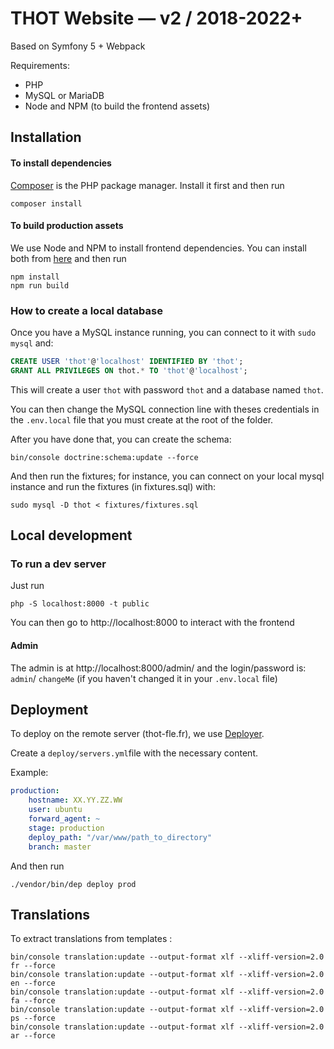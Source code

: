 # THOT Website — v2 / 2018-2022+

Based on Symfony 5 + Webpack

Requirements:

- PHP
- MySQL or MariaDB
- Node and NPM (to build the frontend assets)

## Installation

#### To install dependencies

[Composer](https://getcomposer.org/) is the PHP package manager. Install it first and then run

    composer install

#### To build production assets

We use Node and NPM to install frontend dependencies. You can install both from [here](https://nodejs.org/en/download/) and then run

    npm install
    npm run build

### How to create a local database

Once you have a MySQL instance running, you can connect to it with `sudo mysql` and:

```sql
CREATE USER 'thot'@'localhost' IDENTIFIED BY 'thot';
GRANT ALL PRIVILEGES ON thot.* TO 'thot'@'localhost';
```

This will create a user `thot` with password `thot` and a database named `thot`.

You can then change the MySQL connection line with theses credentials in the `.env.local` file that you must create at the root of the folder.

After you have done that, you can create the schema:

    bin/console doctrine:schema:update --force

And then run the fixtures; for instance, you can connect on your local mysql instance and run the fixtures (in fixtures.sql) with:

    sudo mysql -D thot < fixtures/fixtures.sql



## Local development

### To run a dev server

Just run

    php -S localhost:8000 -t public

You can then go to http://localhost:8000 to interact with the frontend

#### Admin

The admin is at http://localhost:8000/admin/ and the login/password is: `admin`/ `changeMe` (if you haven't changed it in your `.env.local` file)

## Deployment

To deploy on the remote server (thot-fle.fr), we use [Deployer](https://deployer.org/).

Create a `deploy/servers.yml`file with the necessary content.

Example:

```yml
production:
    hostname: XX.YY.ZZ.WW
    user: ubuntu
    forward_agent: ~
    stage: production
    deploy_path: "/var/www/path_to_directory"
    branch: master
```

And then run

    ./vendor/bin/dep deploy prod

## Translations

To extract translations from templates :

    bin/console translation:update --output-format xlf --xliff-version=2.0 fr --force
    bin/console translation:update --output-format xlf --xliff-version=2.0 en --force
    bin/console translation:update --output-format xlf --xliff-version=2.0 fa --force
    bin/console translation:update --output-format xlf --xliff-version=2.0 ps --force
    bin/console translation:update --output-format xlf --xliff-version=2.0 ar --force

